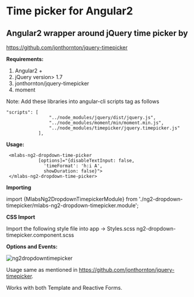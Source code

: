 # **Time picker for Angular2**

Angular2 wrapper around jQuery time picker by
---------------------------------------------
https://github.com/jonthornton/jquery-timepicker




**Requirements:**

1. Angular2 + 
2. jQuery version> 1.7
3. jonthornton/jquery-timepicker
4. moment

Note: Add these libraries into angular-cli scripts tag as follows
```
"scripts": [
                "../node_modules/jquery/dist/jquery.js",
                "../node_modules/moment/min/moment.min.js",
                "../node_modules/timepicker/jquery.timepicker.js"
            ],

```

**Usage:**


     <mlabs-ng2-dropdown-time-picker 
                [options]="{disableTextInput: false,
			      'timeFormat': 'h:i A',
			      showDuration: false}">
	 </mlabs-ng2-dropdown-time-picker>




**Importing**

import {MlabsNg2DropdownTimepickerModule} from './ng2-dropdown-timepicker/mlabs-ng2-dropdown-timepicker.module';

**CSS Import**
 
Import the following style file into app -> Styles.scss
ng2-dropdown-timepicker.component.scss

**Options and Events:**

![ng2dropdowntimepicker](https://user-images.githubusercontent.com/4041250/28027980-05a0a2d2-6569-11e7-8d22-c484936c87c3.png)


Usage same as mentioned in https://github.com/jonthornton/jquery-timepicker.

Works with both Template and Reactive Forms.






